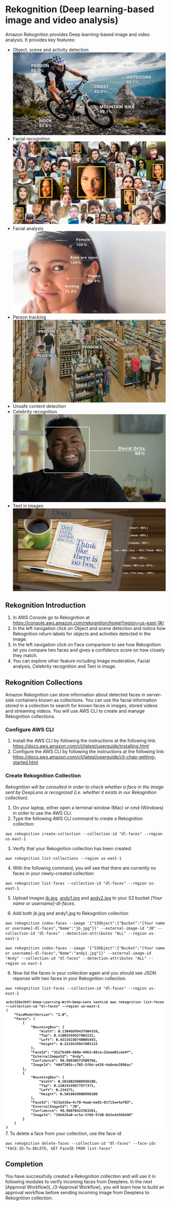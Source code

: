 
# Rekognition (Deep learning-based image and video analysis)

Amazon Rekognition provides Deep learning-based image and video analysis. It provides key features:
- Object, scene and activity detection
![](images/objectscene.png)
- Facial recognition
![](images/facial.png)
- Facial analysis
![](images/facialanalysis.png)
- Person tracking
![](images/persontracking.png)
- Unsafe content detection
- Celebrity recognition
![](images/celebrity.png)
- Text in images
![](images/text.png)

## Rekognition Introduction
1. In AWS Console go to Rekognition at https://console.aws.amazon.com/rekognition/home?region=us-east-1#/.
2. In the left navigation click on Object and scene detection and notice how Rekognition return labels for objects and activities detected in the image.
3. In the left navigation click on Face comparison to see how Rekognition let you compare two faces and gives a confidence score on how closely they match.
4. You can explore other feature including Image moderation, Facial analysis, Celebrity recognition and Text in image.

## Rekognition Collections
Amazon Rekognition can store information about detected faces in server-side containers known as collections. You can use the facial information stored in a collection to search for known faces in images, stored videos and streaming videos. You will use AWS CLI to create and manage Rekognition collections.

### Configure AWS CLI
1.	Install the AWS CLI by following the instructions at the following link: https://docs.aws.amazon.com/cli/latest/userguide/installing.html
2.	Configure the AWS CLI by following the instructions at the following link: https://docs.aws.amazon.com/cli/latest/userguide/cli-chap-getting-started.html

### Create Rekognition Collection

_Rekognition will be consulted in order to check whether a face in the image sent by DeepLens is recognized (i.e. whether it exists in our Rekognition collection)._

1.	On your laptop, either open a terminal window (Mac) or cmd (Windows) in order to use the AWS CLI.
2.	Type the following AWS CLI command to create a Rekognition collection:
```
aws rekognition create-collection --collection-id "dl-faces" --region us-east-1
```
3.	Verify that your Rekognition collection has been created:
```
aws rekognition list-collections --region us-east-1
```
4. With the following command, you will see that there are currently no faces in your newly-created collection:
```
aws rekognition list-faces --collection-id "dl-faces" --region us-east-1
```
5. Upload images [jb.jpg](jb.jpg), [andy1.jpg](andy1.jpg) and [andy2.jpg](andy2.jpg) to your S3 bucket _[Your name or username]-dl-faces_.

6. Add both jb.jpg and andy1.jpg to Rekognition collection
```
aws rekognition index-faces --image '{"S3Object":{"Bucket":"[Your name or username]-dl-faces","Name":"jb.jpg"}}' --external-image-id "JB" --collection-id "dl-faces" --detection-attributes "ALL" --region us-east-1
```
```
aws rekognition index-faces --image '{"S3Object":{"Bucket":"[Your name or username]-dl-faces","Name":"andy1.jpg"}}' --external-image-id "Andy" --collection-id "dl-faces" --detection-attributes "ALL" --region us-east-1
```
6.	Now list the faces in your collection again and you should see JSON reponse with two faces in your Rekognition collection.
```
aws rekognition list-faces --collection-id "dl-faces" --region us-east-1
```
![](images/listfaces.png)
7. To delete a face from your collection, use the face-id
```
aws rekognition delete-faces --collection-id "dl-faces" --face-ids "FACE-ID-To-DELETE, GET FaceID FROM list-faces"
```

## Completion
You have successfully created a Rekognition collection and will use it in following modules to verify incoming faces from Deeplens. In the next [Approval Workflow](../3-Approval Workflow), you will learn how to build an approval workflow before sending incoming image from Deeplens to Rekognition collection.

